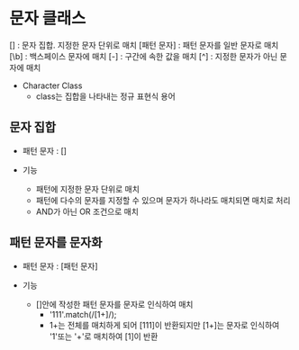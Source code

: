 # 문자 클래스

[] : 문자 집합. 지정한 문자 단위로 매치
[패턴 문자] : 패턴 문자를 일반 문자로 매치
[\b] : 백스페이스 문자에 매치
[-] : 구간에 속한 값을 매치
[^] : 지정한 문자가 아닌 문자에 매치

* Character Class
  * class는 집합을 나타내는 정규 표현식 용어

## 문자 집합

* 패턴 문자 : []

* 기능
  * 패턴에 지정한 문자 단위로 매치
  * 패턴에 다수의 문자를 지정할 수 있으며 문자가 하나라도 매치되면 매치로 처리
  * AND가 아닌 OR 조건으로 매치

## 패턴 문자를 문자화

* 패턴 문자 : [패턴 문자]

* 기능
  * []안에 작성한 패턴 문자를 문자로 인식하여 매치
    * '111'.match(/[1+]/);
    * 1+는 전체를 매치하게 되어 [111]이 반환되지만 [1+]는 문자로 인식하여 '1'또는 '+'로 매치하여 [1]이 반환
